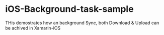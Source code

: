 # iOS-Background-task-sample

THis demostrates how an background Sync, both Download & Upload can be achived in Xamarin-iOS
